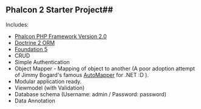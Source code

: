 ## Phalcon 2 Starter Project##


Includes:

- [Phalcon PHP Framework Version 2.0](http://phalconphp.com/en/)
- [Doctrine 2 ORM](http://www.doctrine-project.org/)
- [Foundation 5](http://foundation.zurb.com/)
- CRUD
- Simple Authentication
- Object Mapper - Mapping of object to another (A poor adoption attempt of Jimmy Bogard's famous [AutoMapper](http://automapper.org/) for .NET :D ).
- Modular application ready.
- Viewmodel (with Validation)    
- Database schema (Username: admin / Password: password)
- Data Annotation

